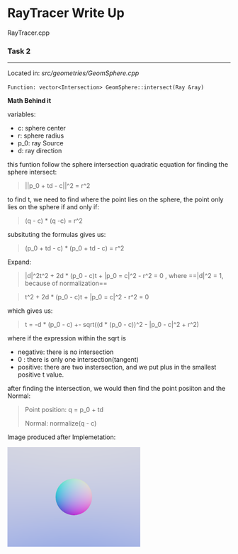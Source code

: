 # RayTracer Write Up

RayTracer.cpp



### Task 2
---
Located in: *src/geometries/GeomSphere.cpp*

`Function: vector<Intersection> GeomSphere::intersect(Ray &ray)`

**Math Behind it**

variables:
- c: sphere center
- r: sphere radius
- p_0: ray Source
- d: ray direction
  

this funtion follow the sphere intersection quadratic equation for finding the sphere intersect:

> ||p_0 + td - c||^2 = r^2

to find t, we need to find where the point lies on the sphere, the point only lies on the sphere if and only if: 

> (q - c) * (q -c) = r^2

subsituting the formulas gives us:

> (p_0 + td - c) * (p_0 + td - c) = r^2

Expand:

>|d|^2t^2 + 2d * (p_0 - c)t + |p_0 = c|^2 - r^2 = 0 , 
where ==|d|^2 = 1, because of normalization==

> t^2 + 2d * (p_0 - c)t + |p_0 = c|^2 - r^2 = 0

which gives us:

> t = -d * (p_0 - c) +- sqrt((d * (p_0 - c))^2 - |p_0 - c|^2 + r^2)

where if the expression within the sqrt is
  - negative: there is no intersection
  - 0 : there is only one intersection(tangent)
  - positive: there are two instersection, and we put plus in the smallest positive t value.

after finding the intersection, we would then find the point posiiton and the Normal:

> Point position: q = p_0 + td
>
> Normal: normalize(q - c)

Image produced after Implemetation:

<img src="images/Task2.1.png" alt="image" width="300"/>




